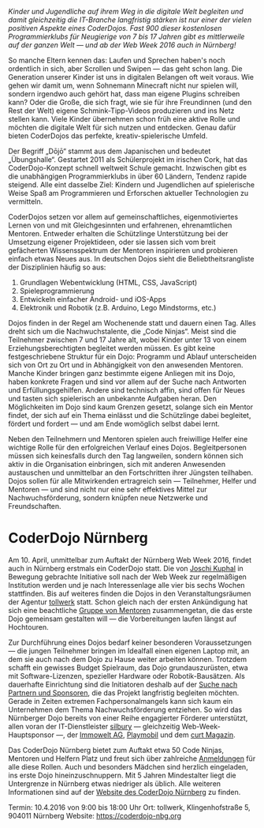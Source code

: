 *Kinder und Jugendliche auf ihrem Weg in die digitale Welt begleiten und damit gleichzeitig die IT-Branche langfristig stärken ist nur einer der vielen positiven Aspekte eines CoderDojos. Fast 900 dieser kostenlosen Programmierklubs für Neugierige von 7 bis 17 Jahren gibt es mittlerweile auf der ganzen Welt — und ab der Web Week 2016 auch in Nürnberg!*

So manche Eltern kennen das: Laufen und Sprechen haben's noch ordentlich in sich, aber Scrollen und Swipen — das geht schon lang. Die Generation unserer Kinder ist uns in digitalen Belangen oft weit voraus. Wie gehen wir damit um, wenn Sohnemann Minecraft nicht nur spielen will, sondern irgendwo auch gehört hat, dass man eigene Plugins schreiben kann? Oder die Große, die sich fragt, wie sie für ihre Freundinnen (und den Rest der Welt) eigene Schmink-Tipp-Videos produzieren und ins Netz stellen kann. Viele Kinder übernehmen schon früh eine aktive Rolle und möchten die digitale Welt für sich nutzen und entdecken. Genau dafür bieten CoderDojos das perfekte, kreativ-spielerische Umfeld.

Der Begriff „Dōjō“ stammt aus dem Japanischen und bedeutet „Übungshalle“. Gestartet 2011 als Schülerprojekt im irischen Cork, hat das CoderDojo-Konzept schnell weltweit Schule gemacht.  Inzwischen gibt es die unabhängigen Programmierklubs in über 60 Ländern, Tendenz rapide steigend. Alle eint dasselbe Ziel: Kindern und Jugendlichen auf spielerische Weise Spaß am Programmieren und Erforschen aktueller Technologien zu vermitteln.

CoderDojos setzen vor allem auf gemeinschaftliches, eigenmotiviertes Lernen von und mit Gleichgesinnten und erfahrenen, ehrenamtlichen Mentoren. Entweder erhalten die Schützlinge Unterstützung bei der Umsetzung eigener Projektideen, oder sie lassen sich vom breit gefächerten Wissensspektrum der Mentoren inspirieren und probieren einfach etwas Neues aus. In deutschen Dojos sieht die Beliebtheitsrangliste der Disziplinien häufig so aus: 

1. Grundlagen Webentwicklung (HTML, CSS, JavaScript)
2. Spieleprogrammierung
3. Entwickeln einfacher Android- und iOS-Apps
4. Elektronik und Robotik (z.B. Arduino, Lego Mindstorms, etc.)

Dojos finden in der Regel am Wochenende statt und dauern einen Tag. Alles dreht sich um die Nachwuchstalente, die „Code Ninjas“. Meist sind die Teilnehmer zwischen 7 und 17 Jahre alt, wobei Kinder unter 13 von einem Erziehungsberechtigten begleitet werden müssen. Es gibt keine festgeschriebene Struktur für ein Dojo: Programm und Ablauf unterscheiden sich von Ort zu Ort und in Abhängigkeit von den anwesenden Mentoren. Manche Kinder bringen ganz bestimmte eigene Anliegen mit ins Dojo, haben konkrete Fragen und sind vor allem auf der Suche nach Antworten und Erfüllungsgehilfen. Andere sind technisch affin, sind offen für Neues und tasten sich spielerisch an unbekannte Aufgaben heran. Den Möglichkeiten im Dojo sind kaum Grenzen gesetzt, solange sich ein Mentor findet, der sich auf ein Thema einlässt und die Schützlinge dabei begleitet, fördert und fordert — und am Ende womöglich selbst dabei lernt.

Neben den Teilnehmern und Mentoren spielen auch freiwillige Helfer eine wichtige Rolle für den erfolgreichen Verlauf eines Dojos. Begleitpersonen müssen sich keinesfalls durch den Tag langweilen, sondern können sich aktiv in die Organisation einbringen, sich mit anderen Anwesenden austauschen und unmittelbar an den Fortschritten ihrer Jüngsten teilhaben. Dojos sollen für alle Mitwirkenden ertragreich sein — Teilnehmer, Helfer und Mentoren — und sind nicht nur eine sehr effektives Mittel zur Nachwuchsförderung, sondern knüpfen neue Netzwerke und Freundschaften.

# CoderDojo Nürnberg

Am 10. April, unmittelbar zum Auftakt der Nürnberg Web Week 2016, findet auch in Nürnberg erstmals ein CoderDojo statt. Die von [Joschi Kuphal](https://jkphl.is) in Bewegung gebrachte Initiative soll nach der Web Week zur regelmäßigen Institution werden und je nach Interessenlage alle vier bis sechs Wochen stattfinden. Bis auf weiteres finden die Dojos in den Veranstaltungsräumen der Agentur [tollwerk](https://tollwerk.de) statt. Schon gleich nach der ersten Ankündigung hat sich eine beachtliche [Gruppe von Mentoren](https://coderdojo-nbg.org/mentoren.html) zusammengetan, die das erste Dojo gemeinsam gestalten will — die Vorbereitungen laufen längst auf Hochtouren.

Zur Durchführung eines Dojos bedarf keiner besonderen Voraussetzungen — die jungen Teilnehmer bringen im Idealfall einen eigenen Laptop mit, an dem sie auch nach dem Dojo zu Hause weiter arbeiten können. Trotzdem schafft ein gewisses Budget Spielraum, das Dojo grundauszurüsten, etwa mit Software-Lizenzen, spezieller Hardware oder Robotik-Bausätzen. Als dauerhafte Einrichtung sind die Initiatoren deshalb auf der [Suche nach Partnern und Sponsoren](https://coderdojo-nbg.org/fileadmin/user_upload/download/CoderDojo_Nuernberg_Sponsoreninformationen.pdf), die das Projekt langfristig begleiten möchten. Gerade in Zeiten extremen Fachpersonalmangels kann sich kaum ein Unternehmen dem Thema Nachwuchsförderung entziehen. So wird das Nürnberger Dojo bereits von einer Reihe engagierter Förderer unterstützt, allen voran der IT-Dienstleister [silbury](http://silbury.com) — gleichzeitig Web-Week-Hauptsponsor —, der [Immowelt AG](http://immowelt.de), [Playmobil](http://www.playmobil.de) und dem [curt Magazin](http://www.curt.de).

Das CoderDojo Nürnberg bietet zum Auftakt etwa 50 Code Ninjas, Mentoren und Helfern Platz und freut sich über zahlreiche [Anmeldungen](https://coderdojo-nbg.org/termine/termin/2016-04-10/fea6e7f572fd62e2bcf4d2a3b71b8e3f/details.html) für alle diese Rollen. Auch und besonders Mädchen sind herzlich eingeladen, ins erste Dojo hineinzuschnuppern. Mit 5 Jahren Mindestalter liegt die Untergrenze in Nürnberg etwas niedriger als üblich. Alle weiteren Informationen sind auf der [Website des CoderDojo Nürnberg](https://coderdojo-nbg.org) zu finden.

Termin: 10.4.2016 von 9:00 bis 18:00 Uhr
Ort: tollwerk, Klingenhofstraße 5, 904011 Nürnberg
Website: https://coderdojo-nbg.org 